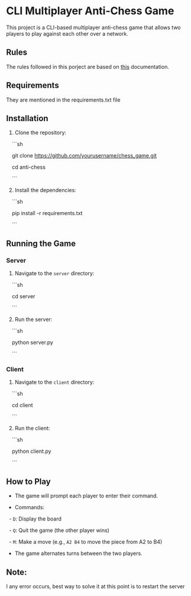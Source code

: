 # CLI Multiplayer Anti-Chess Game

  

This project is a CLI-based multiplayer anti-chess game that allows two players to play against each other over a network. 

## Rules

The rules followed in this porject are based on [this](https://lichess.org/variant/antichess) documentation.

  

## Requirements

  
They are mentioned in the requirements.txt file

  

## Installation

  

1. Clone the repository:

    ```sh

    git clone https://github.com/yourusername/chess_game.git

    cd anti-chess

    ```

  

2. Install the dependencies:

    ```sh

    pip install -r requirements.txt

    ```

  

## Running the Game

  

### Server

  

1. Navigate to the `server` directory:

    ```sh

    cd server

    ```

  

2. Run the server:

    ```sh

    python server.py

    ```

  

### Client

  

1. Navigate to the `client` directory:

    ```sh

    cd client

    ```

  

2. Run the client:

    ```sh

    python client.py

    ```

  

## How to Play

  

- The game will prompt each player to enter their command.

- Commands:

  - `D`: Display the board

  - `Q`: Quit the game (the other player wins)

  - `M`: Make a move (e.g., `A2 B4` to move the piece from A2 to B4)

- The game alternates turns between the two players.


## Note:

I any error occurs, best way to solve it at this point is to restart the server
